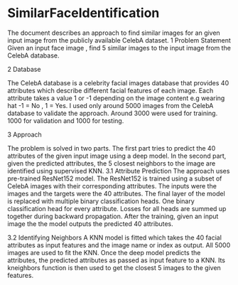 # SimilarFaceIdentification
The document describes an approach to find similar images for an given input image from the publicly available CelebA dataset.
1 Problem Statement
Given an input face image , find 5 similar images to the input image from the
CelebA database.

2 Database

The CelebA database is a celebrity facial images database that provides 40 attributes which describe different facial features of each image. Each attribute
takes a value 1 or -1 depending on the image content e.g wearing hat -1 = No ,
1 = Yes. I used only around 5000 images from the CelebA database to validate
the approach. Around 3000 were used for training. 1000 for validation and 1000
for testing.

3 Approach

The problem is solved in two parts. The first part tries to predict the 40 attributes
of the given input image using a deep model. In the second part, given the
predicted attributes, the 5 closest neighbors to the image are identified using
supervised KNN.
3.1 Attribute Prediction
The approach uses pre-trained ResNet152 model. The ResNet152 is trained using
a subset of CelebA images with their corresponding attributes. The inputs were
the images and the targets were the 40 attributes. The final layer of the model
is replaced with multiple binary classification heads. One binary classification
head for every attribute. Losses for all heads are summed up together during
backward propagation. After the training, given an input image the the model
outputs the predicted 40 attributes.

3.2 Identifying Neighbors
A KNN model is fitted which takes the 40 facial attributes as input features and
the image name or index as output. All 5000 images are used to fit the KNN.
Once the deep model predicts the attributes, the predicted attributes as passed
as input feature to a KNN. Its kneighbors function is then used to get the closest
5 images to the given features.
